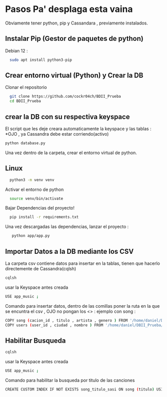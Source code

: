 
# Pasos Pa' desplaga esta vaina

Obviamente tener python, pip y Cassandara , previamente instalados.
## Instalar Pip (Gestor de paquetes de python)
Debian 12 :
```bash
  sudo apt install python3-pip
```
## Crear entorno virtual (Python) y Crear la DB

 Clonar el repositorio

```bash
  git clone https://github.com/cockr04ch/BDII_Prueba 
  cd BDII_Prueba
```
## crear la DB con su respectiva keyspace
El script que les deje creara automaticamente la keyspace y las tablas : 
*OJO , ya Cassandra debe estar corriendo(activo)
```bash
python database.py
```

Una vez dentro de la carpeta, crear el entorno virtual de python.
## Linux
```bash
  python3 -m venv venv
```
Activar el entorno de python
```bash
  source venv/bin/activate
```
Bajar Dependencias del proyecto!
```bash
  pip install -r requirements.txt 
```
Una vez descargadas las dependencias, lanzar el proyecto : 
```bash
   python app/app.py
 ```

 ## Importar Datos a la DB mediante los CSV
 
 La carpeta csv contiene datos para insertar en la tablas, tienen que hacerlo directemente de Cassandra(cqlsh)

```bash
cqlsh
```

usar la Keyspace antes creada

```bash
USE app_music ;
```

Comando para insertar datos, dentro de las comillas poner la ruta en la que se encuntra el csv , OJO no pongan los <> :
ejemplo con song : 

```bash
COPY song (cacion_id , titulo , artista , genero ) FROM '/home/daniel/DBII_Prueba/csv/song.csv' WITH HEADER = true ;
COPY users (user_id , ciudad , nombre ) FROM '/home/daniel/DBII_Prueba/csv/users.csv' WITH HEADER = true ;
```
## Habilitar Busqueda

```bash
cqlsh
```
usar la Keyspace antes creada

```bash
USE app_music ;
```

Comando para habilitar la busqueda por titulo de las canciones
```bash
CREATE CUSTOM INDEX IF NOT EXISTS song_titulo_sasi ON song (titulo) USING 'org.apache.cassandra.index.sasi.SASIIndex' WITH OPTIONS = {'mode': 'CONTAINS', 'analyzer_class': 'org.apache.cassandra.index.sasi.analyzer.StandardAnalyzer', 'case_sensitive': 'false'};
```
